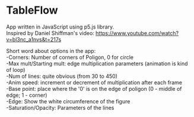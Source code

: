 # TableFlow

App written in JavaScript using p5.js library.  
Inspired by Daniel Shiffman's video: https://www.youtube.com/watch?v=bl3nc_a1nvs&t=217s  
  
Short word about options in the app:  
-Corners: Number of corners of Poligon, 0 for circle  
-Max mult/Starting mult: edge multiplication parameters (animation is kind of loop)  
-Num of lines: quite obvious  (from 30 to 450)  
-Anim speed: increment or decrement of multiplication after each frame  
-Base point: place where the '0' is on the edge of poligon (0 - middle of edge; 1 - corner)  
-Edge: Show the white circumference of the figure  
-Saturation/Opacity: Parameters of the lines  
